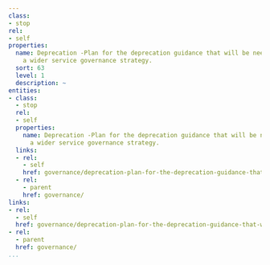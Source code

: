 ```yaml
---
class:
- stop
rel:
- self
properties:
  name: Deprecation -Plan for the deprecation guidance that will be needed to drive
    a wider service governance strategy.
  sort: 63
  level: 1
  description: ~
entities:
- class:
  - stop
  rel:
  - self
  properties:
    name: Deprecation -Plan for the deprecation guidance that will be needed to drive
      a wider service governance strategy.
  links:
  - rel:
    - self
    href: governance/deprecation-plan-for-the-deprecation-guidance-that-will-be-needed-to-drive-a-wider-service-governance-strategy..md
  - rel:
    - parent
    href: governance/
links:
- rel:
  - self
  href: governance/deprecation-plan-for-the-deprecation-guidance-that-will-be-needed-to-drive-a-wider-service-governance-strategy..md
- rel:
  - parent
  href: governance/
...
```

